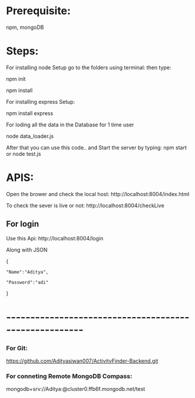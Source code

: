 # Prerequisite:
  npm, mongoDB

# Steps:

For installing node Setup go to the folders using terminal:
then type:
  
  npm init
  
  npm install 
  
For installing express Setup:
 
  npm install express
  
For loding all the data in the Database for 1 time user
  
  node data_loader.js
  
After that you can use this code.. and Start the server by typing: npm start or node test.js

 

# APIS: 

 Open the brower and check the local host: http://localhost:8004/index.html 
 
 To check the sever is live or not: http://localhost:8004/checkLive

## For login 

 Use this Api: http://localhost:8004/login 

 Along with JSON 

 {
 
    "Name":"Aditya",
    
    "Password":"adi"
    
 } 

# ------------------------------------------------------


### For Git: 

https://github.com/Adityasiwan007/ActivityFinder-Backend.git

### For conneting Remote MongoDB Compass: 

mongodb+srv://Aditya:<password>@cluster0.ffb6f.mongodb.net/test

